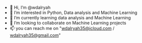 - 👋 Hi, I’m @wdalryah
- 👀 I’m interested in Python, Data analysis and Machine Learning
- 🌱 I’m currently learning data analysis and Machine Learning 
- 💞️ I’m looking to collaborate on Machine Learning projects 
- 📫 you can reach me on "wdalryah35@icloud.com / wdalryah35@gmail.com"

<!---
wdalryah/wdalryah is a ✨ special ✨ repository because its `README.md` (this file) appears on your GitHub profile.
You can click the Preview link to take a look at your changes.
--->
